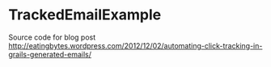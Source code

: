 TrackedEmailExample
===================

Source code for blog post http://eatingbytes.wordpress.com/2012/12/02/automating-click-tracking-in-grails-generated-emails/
